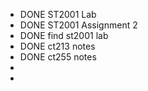 - DONE ST2001 Lab
- DONE ST2001 Assignment 2
- DONE find st2001 lab
- DONE ct213 notes
- DONE ct255 notes
-
-